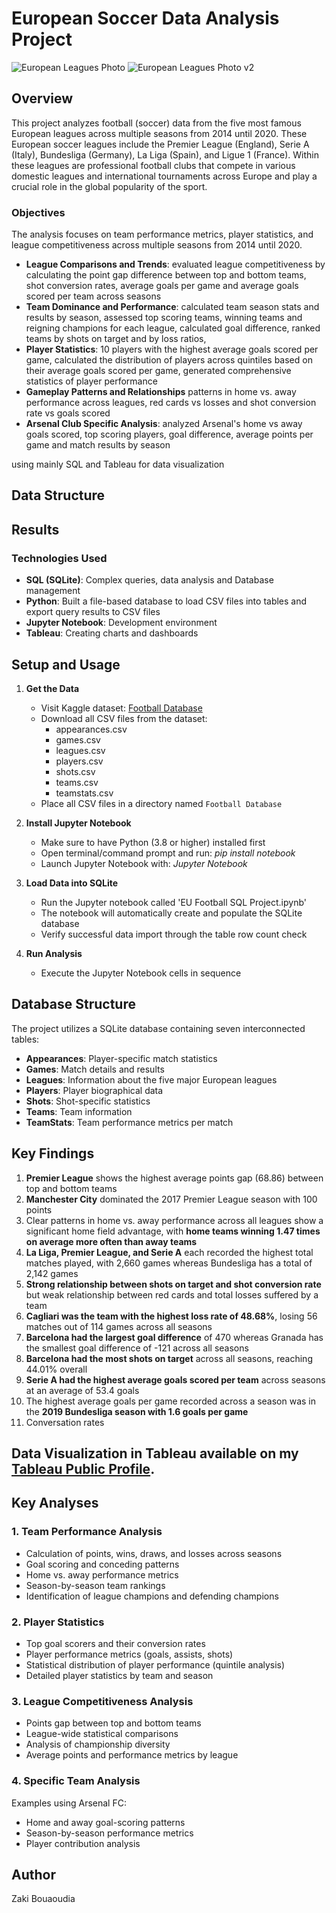 # European Soccer Data Analysis Project

![European Leagues Photo](https://github.com/Zaki978/European-Soccer-SQL-Data-Project/assets/top-football-leagues-europe.png)
![European Leagues Photo v2](https://www.google.com/url?sa=i&url=https%3A%2F%2Fscore24.com%2Fhome%2Fthe-new-season-of-europes-top-football-leagues-what-to-expect%2F&psig=AOvVaw1JkPkdSusozB2kHHL7lTI0&ust=1735282761952000&source=images&cd=vfe&opi=89978449&ved=0CBQQjRxqFwoTCIig65juxIoDFQAAAAAdAAAAABAT)

## Overview
This project analyzes football (soccer) data from the five most famous European leagues across multiple seasons from 2014 until 2020. These European soccer leagues include the Premier League (England), Serie A (Italy), Bundesliga (Germany), La Liga (Spain), and Ligue 1 (France). Within these leagues are professional football clubs that compete in various domestic leagues and international tournaments across Europe and play a crucial role in the global popularity of the sport. 

### Objectives

The analysis focuses on team performance metrics, player statistics, and league competitiveness across multiple seasons from 2014 until 2020.
- **League Comparisons and Trends**: evaluated league competitiveness by calculating the point gap difference between top and bottom teams, shot conversion rates, average goals per game and average goals scored per team across seasons
- **Team Dominance and Performance**: calculated team season stats and results by season, assessed top scoring teams, winning teams and reigning champions for each league, calculated goal difference, ranked teams by shots on target and by loss ratios, 
- **Player Statistics**: 10 players with the highest average goals scored per game, calculated the distribution of players across quintiles based on their average goals scored per game, generated comprehensive statistics of player performance
- **Gameplay Patterns and Relationships** patterns in home vs. away performance across leagues, red cards vs losses and shot conversion rate vs goals scored
- **Arsenal Club Specific Analysis**: analyzed Arsenal's home vs away goals scored, top scoring players, goal difference, average points per game and match results by season


using mainly SQL and Tableau for data visualization
## Data Structure


## Results

### Technologies Used
- **SQL (SQLite)**: Complex queries, data analysis and Database management
- **Python**: Built a file-based database to load CSV files into tables and export query results to CSV files
- **Jupyter Notebook**: Development environment
- **Tableau**: Creating charts and dashboards

## Setup and Usage
1. **Get the Data**
   - Visit Kaggle dataset: [Football Database](https://www.kaggle.com/datasets/technika148/football-database/data?select=leagues.csv)
   - Download all CSV files from the dataset:
     - appearances.csv
     - games.csv
     - leagues.csv
     - players.csv
     - shots.csv
     - teams.csv
     - teamstats.csv
   - Place all CSV files in a directory named `Football Database`
2. **Install Jupyter Notebook**
   - Make sure to have Python (3.8 or higher) installed first
   - Open terminal/command prompt and run: *pip install notebook*
   - Launch Jupyter Notebook with: *Jupyter Notebook*

2. **Load Data into SQLite**
   - Run the Jupyter notebook called 'EU Football SQL Project.ipynb'
   - The notebook will automatically create and populate the SQLite database
   - Verify successful data import through the table row count check

3. **Run Analysis**
   - Execute the Jupyter Notebook cells in sequence

## Database Structure
The project utilizes a SQLite database containing seven interconnected tables:
- **Appearances**: Player-specific match statistics
- **Games**: Match details and results
- **Leagues**: Information about the five major European leagues
- **Players**: Player biographical data
- **Shots**: Shot-specific statistics
- **Teams**: Team information
- **TeamStats**: Team performance metrics per match

## Key Findings
1. **Premier League** shows the highest average points gap (68.86) between top and bottom teams
2. **Manchester City** dominated the 2017 Premier League season with 100 points
3. Clear patterns in home vs. away performance across all leagues show a significant home field advantage, with **home teams winning 1.47 times on average more often than away teams**
4. **La Liga, Premier League, and Serie A** each recorded the highest total matches played, with 2,660 games whereas Bundesliga has a total of 2,142 games
5. **Strong relationship between shots on target and shot conversion rate** but weak relationship between red cards and total losses suffered by a team
6. **Cagliari was the team with the highest loss rate of 48.68%**, losing 56 matches out of 114 games across all seasons
7. **Barcelona had the largest goal difference** of 470 whereas Granada has the smallest goal difference of -121 across all seasons 
8. **Barcelona had the most shots on target** across all seasons, reaching 44.01% overall
9. **Serie A had the highest average goals scored per team** across seasons at an average of 53.4 goals
10. The highest average goals per game recorded across a season was in the **2019 Bundesliga season with 1.6 goals per game**
11. Conversation rates 

## Data Visualization in Tableau available on my [Tableau Public Profile](https://public.tableau.com/app/profile/zaki.bouaoudia4587/vizzes).


## Key Analyses

### 1. Team Performance Analysis
- Calculation of points, wins, draws, and losses across seasons
- Goal scoring and conceding patterns
- Home vs. away performance metrics
- Season-by-season team rankings
- Identification of league champions and defending champions

### 2. Player Statistics
- Top goal scorers and their conversion rates
- Player performance metrics (goals, assists, shots)
- Statistical distribution of player performance (quintile analysis)
- Detailed player statistics by team and season

### 3. League Competitiveness Analysis
- Points gap between top and bottom teams
- League-wide statistical comparisons
- Analysis of championship diversity
- Average points and performance metrics by league

### 4. Specific Team Analysis
Examples using Arsenal FC:
- Home and away goal-scoring patterns
- Season-by-season performance metrics
- Player contribution analysis

## Author
Zaki Bouaoudia
